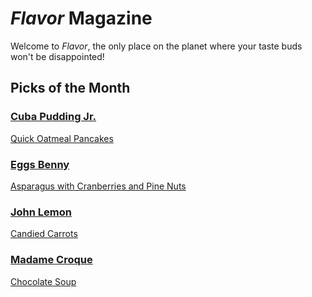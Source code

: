 # _Flavor_ Magazine

Welcome to _Flavor_, the only place on the planet where your taste buds won't be disappointed!



## Picks of the Month

### [Cuba Pudding Jr.](writer/cuba-pudding-jr.md)

[Quick Oatmeal Pancakes](recipe/feb/quick-oatmealpankakes.md)

### [Eggs Benny](writer/eggs-benny.md)  

[Asparagus with Cranberries and Pine Nuts](recipe/feb/asparagus-with-cranberries-and-pine-nuts.md)

### [John Lemon](writer/john-lemon.md) 

[Candied Carrots](../recipe/feb/candied-carrots.md)

### [Madame Croque](writer/madame-croque.md) 

[Chocolate Soup](recipe/jan/chocolate-soup.md)
